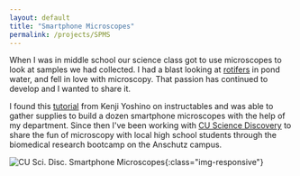 ```yaml
---
layout: default
title: "Smartphone Microscopes"
permalink: /projects/SPMS
---
```

When I was in middle school our science class got to use microscopes to look at samples we had collected. I had a blast looking 
at [rotifers](https://en.wikipedia.org/wiki/Rotifer) in pond water, and fell in love with microscopy. That passion has continued to
develop and I wanted to share it.

I found this [tutorial](https://www.instructables.com/id/10-Smartphone-to-digital-microscope-conversion/) from Kenji Yoshino on 
instructables and was able to gather supplies to build a dozen smartphone microscopes with the help of my department. Since then I've been
working with [CU Science Discovery](https://www.colorado.edu/sciencediscovery/) to share the fun of microscopy with local high school students
through the biomedical research bootcamp on the Anschutz campus. 

![CU Sci. Disc. Smartphone Microscopes](SPMS.jpg){:class="img-responsive"}

